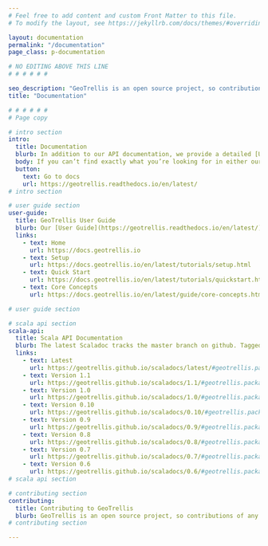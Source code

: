 ```yaml
---
# Feel free to add content and custom Front Matter to this file.
# To modify the layout, see https://jekyllrb.com/docs/themes/#overriding-theme-defaults

layout: documentation
permalink: "/documentation"
page_class: p-documentation

# NO EDITING ABOVE THIS LINE
# # # # # #

seo_description: "GeoTrellis is an open source project, so contributions of any kind are welcome and appreciated! Contributors will need to sign a CLA (Contributor’s License Agreement). These details and others relating to GeoTrellis contributions can be found here."
title: "Documentation"

# # # # # #
# Page copy

# intro section
intro: 
  title: Documentation
  blurb: In addition to our API documentation, we provide a detailed [User Guide.](https://docs.geotrellis.io/en/latest/) Please see that guide for setup instructions, tutorials, and explanations of GeoTrellis/GIS concepts.
  body: If you can’t find exactly what you’re looking for in either our Guide or API docs, feel free to join us in our [Gitter channel,](https://gitter.im/geotrellis/geotrellis) where we can answer your questions live.
  button:
    text: Go to docs
    url: https://geotrellis.readthedocs.io/en/latest/
# intro section

# user guide section
user-guide:
  title: GeoTrellis User Guide
  blurb: Our [User Guide](https://geotrellis.readthedocs.io/en/latest/) is hosted on ReadTheDocs, and provides all the conceptual information required to use GeoTrellis.
  links:
    - text: Home
      url: https://docs.geotrellis.io 
    - text: Setup
      url: https://docs.geotrellis.io/en/latest/tutorials/setup.html 
    - text: Quick Start
      url: https://docs.geotrellis.io/en/latest/tutorials/quickstart.html 
    - text: Core Concepts
      url: https://docs.geotrellis.io/en/latest/guide/core-concepts.html 

# user guide section

# scala api section
scala-api:
  title: Scala API Documentation
  blurb: The latest Scaladoc tracks the master branch on github. Tagged releases are identified by their version number.
  links:
    - text: Latest 
      url: https://geotrellis.github.io/scaladocs/latest/#geotrellis.package
    - text: Version 1.1
      url: https://geotrellis.github.io/scaladocs/1.1/#geotrellis.package
    - text: Version 1.0
      url: https://geotrellis.github.io/scaladocs/1.0/#geotrellis.package
    - text: Version 0.10
      url: https://geotrellis.github.io/scaladocs/0.10/#geotrellis.package
    - text: Version 0.9
      url: https://geotrellis.github.io/scaladocs/0.9/#geotrellis.package
    - text: Version 0.8
      url: https://geotrellis.github.io/scaladocs/0.8/#geotrellis.package
    - text: Version 0.7
      url: https://geotrellis.github.io/scaladocs/0.7/#geotrellis.package
    - text: Version 0.6
      url: https://geotrellis.github.io/scaladocs/0.6/#geotrellis.package
# scala api section

# contributing section
contributing:
  title: Contributing to GeoTrellis
  blurb: GeoTrellis is an open source project, so contributions of any kind are welcome and appreciated! Contributors will need to sign a CLA (Contributor’s License Agreement). These details and others relating to GeoTrellis contributions can be found [here.](https://docs.geotrellis.io/en/latest/contributing.html)
# contributing section

---
```


